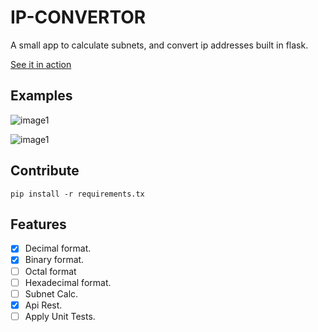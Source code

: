 # IP-CONVERTOR
A small app to calculate subnets, and convert ip addresses built in flask.

[See it in action](https://ipconvertor.com)

## Examples
![image1](app/static/file/image1.png)

![image1](app/static/file/image2.png)

## Contribute
```pip install -r requirements.tx```

## Features
- [x] Decimal format.
- [x] Binary format.
- [ ] Octal format
- [ ] Hexadecimal format.
- [ ] Subnet Calc.
- [x] Api Rest.
- [ ] Apply Unit Tests.
